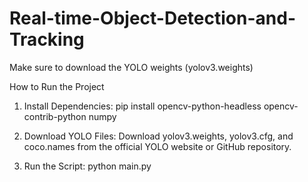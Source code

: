 # Real-time-Object-Detection-and-Tracking

Make sure to download the YOLO weights (yolov3.weights)

How to Run the Project

1. Install Dependencies:
pip install opencv-python-headless opencv-contrib-python numpy

2. Download YOLO Files:
Download yolov3.weights, yolov3.cfg, and coco.names from the official YOLO website or GitHub repository.

3. Run the Script:
python main.py
